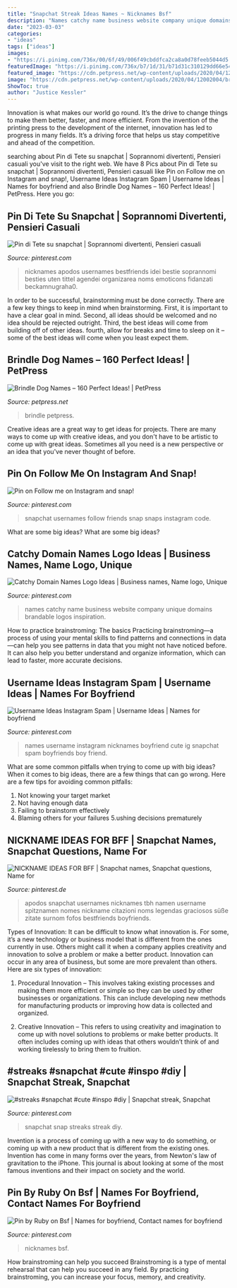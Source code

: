 ```yaml
---
title: "Snapchat Streak Ideas Names ~ Nicknames Bsf"
description: "Names catchy name business website company unique domains brandable logos inspiration"
date: "2023-03-03"
categories:
- "ideas"
tags: ["ideas"]
images:
- "https://i.pinimg.com/736x/00/6f/49/006f49cbddfca2ca8a0d78feeb5044d5.jpg"
featuredImage: "https://i.pinimg.com/736x/b7/1d/31/b71d31c310129dd66e5481dc552eff2e.jpg"
featured_image: "https://cdn.petpress.net/wp-content/uploads/2020/04/12002004/brindle-dog.jpg"
image: "https://cdn.petpress.net/wp-content/uploads/2020/04/12002004/brindle-dog.jpg"
ShowToc: true
author: "Justice Kessler"
---
```



Innovation is what makes our world go round. It’s the drive to change things to make them better, faster, and more efficient. From the invention of the printing press to the development of the internet, innovation has led to progress in many fields. It’s a driving force that helps us stay competitive and ahead of the competition.

	

		
searching about Pin di Tete su snapchat | Soprannomi divertenti, Pensieri casuali you've visit to the right web. We have 8 Pics about Pin di Tete su snapchat | Soprannomi divertenti, Pensieri casuali like Pin on Follow me on Instagram and snap!, Username Ideas Instagram Spam | Username Ideas | Names for boyfriend and also Brindle Dog Names – 160 Perfect Ideas! | PetPress. Here you go:
		
    
## Pin Di Tete Su Snapchat | Soprannomi Divertenti, Pensieri Casuali

<img loading=lazy src="https://i.pinimg.com/736x/b7/1d/31/b71d31c310129dd66e5481dc552eff2e.jpg" onerror="this.onerror=null;this.src='https://tse2.mm.bing.net/th?id=OIP.VA9EYql-4qRyVwf6hrBqDAHaK8&amp;pid=15.1';" alt="Pin di Tete su snapchat | Soprannomi divertenti, Pensieri casuali">

_Source: pinterest.com_

>nicknames apodos usernames bestfriends idei bestie soprannomi besties uten tittel agendei organizarea noms emoticons fidanzati beckamnugraha0. 

	

In order to be successful, brainstorming must be done correctly. There are a few key things to keep in mind when brainstorming. First, it is important to have a clear goal in mind. Second, all ideas should be welcomed and no idea should be rejected outright. Third, the best ideas will come from building off of other ideas. fourth, allow for breaks and time to sleep on it – some of the best ideas will come when you least expect them.

    
## Brindle Dog Names – 160 Perfect Ideas! | PetPress

<img loading=lazy src="https://cdn.petpress.net/wp-content/uploads/2020/04/12002004/brindle-dog.jpg" onerror="this.onerror=null;this.src='https://tse2.mm.bing.net/th?id=OIP.MXQgpBf7_FQ-5Lih3jRIRwHaE7&amp;pid=15.1';" alt="Brindle Dog Names – 160 Perfect Ideas! | PetPress">

_Source: petpress.net_

>brindle petpress. 

	

Creative ideas are a great way to get ideas for projects. There are many ways to come up with creative ideas, and you don't have to be artistic to come up with great ideas. Sometimes all you need is a new perspective or an idea that you've never thought of before.

    
## Pin On Follow Me On Instagram And Snap!

<img loading=lazy src="https://i.pinimg.com/736x/7b/55/03/7b55032430ea535f97ad4fc8644f6c6f.jpg" onerror="this.onerror=null;this.src='https://tse1.mm.bing.net/th?id=OIP.gNvz1JVCvUDQZ8V9S57I5QHaNK&amp;pid=15.1';" alt="Pin on Follow me on Instagram and snap!">

_Source: pinterest.com_

>snapchat usernames follow friends snap snaps instagram code. 

	

What are some big ideas?
What are some big ideas?

    
## Catchy Domain Names Logo Ideas | Business Names, Name Logo, Unique

<img loading=lazy src="https://i.pinimg.com/736x/79/f2/1f/79f21f78c3575784c12b7949d0751744.jpg" onerror="this.onerror=null;this.src='https://tse4.mm.bing.net/th?id=OIP.cMetyBv-m7UmU6tImcaPkQHaLG&amp;pid=15.1';" alt="Catchy Domain Names Logo Ideas | Business names, Name logo, Unique">

_Source: pinterest.com_

>names catchy name business website company unique domains brandable logos inspiration. 

	

How to practice brainstroming: The basics
Practicing brainstroming—a process of using your mental skills to find patterns and connections in data—can help you see patterns in data that you might not have noticed before. It can also help you better understand and organize information, which can lead to faster, more accurate decisions.

    
## Username Ideas Instagram Spam | Username Ideas | Names For Boyfriend

<img loading=lazy src="https://i.pinimg.com/736x/13/bc/73/13bc737f670b193d5a3d3421b26547e0.jpg" onerror="this.onerror=null;this.src='https://tse2.mm.bing.net/th?id=OIP.Mpp9hJm_Ng6St2RpPJGoDQHaNL&amp;pid=15.1';" alt="Username Ideas Instagram Spam | Username Ideas | Names for boyfriend">

_Source: pinterest.com_

>names username instagram nicknames boyfriend cute ig snapchat spam boyfriends boy friend. 

	

What are some common pitfalls when trying to come up with big ideas?
When it comes to big ideas, there are a few things that can go wrong. Here are a few tips for avoiding common pitfalls: 
1. Not knowing your target market 
2. Not having enough data 
3. Failing to brainstorm effectively 
4. Blaming others for your failures 
5.ushing decisions prematurely 

    
## NICKNAME IDEAS FOR BFF | Snapchat Names, Snapchat Questions, Name For

<img loading=lazy src="https://i.pinimg.com/736x/3f/a0/ac/3fa0ac5768555bfba109a03d145d93dc.jpg" onerror="this.onerror=null;this.src='https://tse4.mm.bing.net/th?id=OIP.c1dFNwiHJsdna5pduayBaQHaNK&amp;pid=15.1';" alt="NICKNAME IDEAS FOR BFF | Snapchat names, Snapchat questions, Name for">

_Source: pinterest.de_

>apodos snapchat usernames nicknames tbh namen username spitznamen nomes nickname citazioni noms legendas graciosos süße zitate surnom fofos bestfriends boyfriends. 

	

Types of Innovation:
It can be difficult to know what innovation is. For some, it’s a new technology or business model that is different from the ones currently in use. Others might call it when a company applies creativity and innovation to solve a problem or make a better product. Innovation can occur in any area of business, but some are more prevalent than others. Here are six types of innovation:
1. Procedural Innovation – This involves taking existing processes and making them more efficient or simple so they can be used by other businesses or organizations. This can include developing new methods for manufacturing products or improving how data is collected and organized.

2. Creative Innovation – This refers to using creativity and imagination to come up with novel solutions to problems or make better products. It often includes coming up with ideas that others wouldn’t think of and working tirelessly to bring them to fruition.

    
## #streaks #snapchat #cute #inspo #diy | Snapchat Streak, Snapchat

<img loading=lazy src="https://i.pinimg.com/736x/c9/f5/41/c9f541ba3f9c1e86e6b1ba3d48826d4b.jpg" onerror="this.onerror=null;this.src='https://tse1.mm.bing.net/th?id=OIP.XMlki-2q7TgpyaBbjk5qDgHaNL&amp;pid=15.1';" alt="#streaks #snapchat #cute #inspo #diy | Snapchat streak, Snapchat">

_Source: pinterest.com_

>snapchat snap streaks streak diy. 

	

Invention is a process of coming up with a new way to do something, or coming up with a new product that is different from the existing ones. Invention has come in many forms over the years, from Newton's law of gravitation to the iPhone. This journal is about looking at some of the most famous inventions and their impact on society and the world.

    
## Pin By Ruby On Bsf | Names For Boyfriend, Contact Names For Boyfriend

<img loading=lazy src="https://i.pinimg.com/736x/00/6f/49/006f49cbddfca2ca8a0d78feeb5044d5.jpg" onerror="this.onerror=null;this.src='https://tse2.mm.bing.net/th?id=OIP.5sCogL_GhIRl-pZVs43k-QHaNK&amp;pid=15.1';" alt="Pin by Ruby on Bsf | Names for boyfriend, Contact names for boyfriend">

_Source: pinterest.com_

>nicknames bsf. 

	

How brainstroming can help you succeed
Brainstroming is a type of mental rehearsal that can help you succeed in any field. By practicing brainstroming, you can increase your focus, memory, and creativity.

